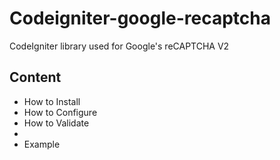 # Codeigniter-google-recaptcha
CodeIgniter library used for Google's reCAPTCHA V2

## Content 
<ul>
  <li>How to Install</li>
  <li>How to Configure</li>
  <li>How to Validate<li>
  <li>Example</li>
</ul>
